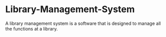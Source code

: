# Library-Management-System
A library management system is a software that is designed to manage all the functions at a library.
